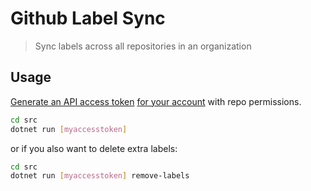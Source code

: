 # Github Label Sync

> Sync labels across all repositories in an organization

## Usage

[Generate an API access token](https://help.github.com/articles/creating-a-personal-access-token-for-the-command-line/) [for your account](https://github.com/settings/tokens) with repo permissions.

```bash
cd src
dotnet run [myaccesstoken]
```

or if you also want to delete extra labels:

```bash
cd src
dotnet run [myaccesstoken] remove-labels
```
